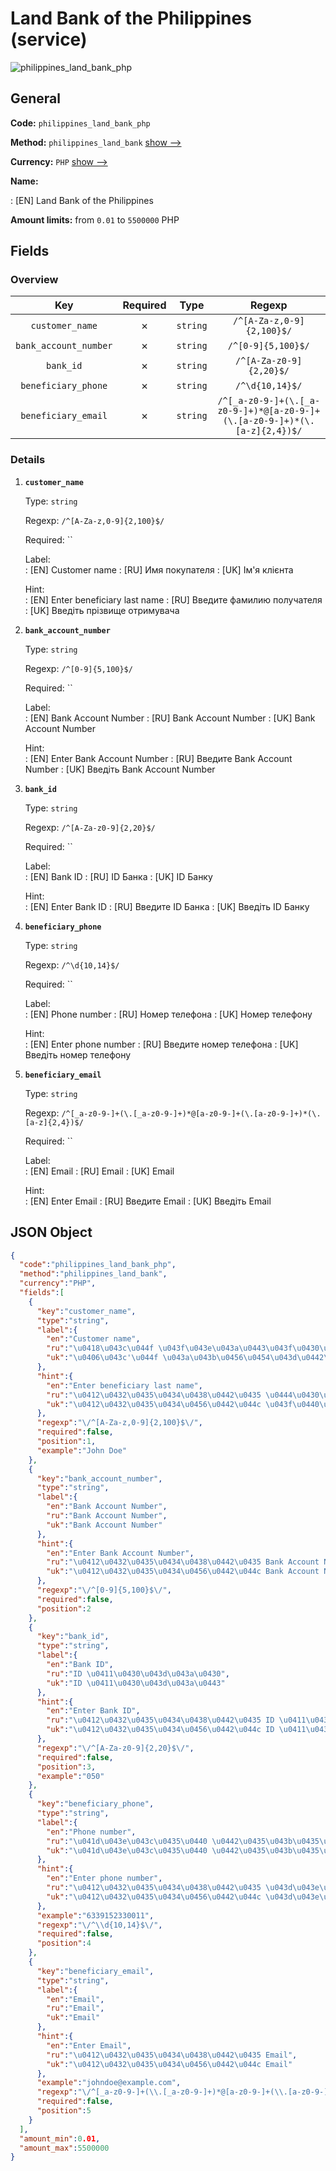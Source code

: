 
# Land Bank of the Philippines (service) 
![philippines_land_bank_php](https://static.openfintech.io/payout_methods/philippines_land_bank_php/logo.svg?w=400&c=v0.59.26#w24)  

## General 
 
**Code:** `philippines_land_bank_php` 
 
**Method:** `philippines_land_bank` [show -->](/payout-methods/philippines_land_bank/) 
 
**Currency:** `PHP` [show -->](/currencies/PHP/) 
 
**Name:** 
 
:	[EN] Land Bank of the Philippines 
 
**Amount limits:** from `0.01` to `5500000` PHP 

## Fields 

### Overview 

|Key|Required|Type|Regexp| 
|:---:|:---:|:---:|:---:| 
|`customer_name`|✗|`string`|`/^[A-Za-z,0-9]{2,100}$/`| 
|`bank_account_number`|✗|`string`|`/^[0-9]{5,100}$/`| 
|`bank_id`|✗|`string`|`/^[A-Za-z0-9]{2,20}$/`| 
|`beneficiary_phone`|✗|`string`|`/^\d{10,14}$/`| 
|`beneficiary_email`|✗|`string`|`/^[_a-z0-9-]+(\.[_a-z0-9-]+)*@[a-z0-9-]+(\.[a-z0-9-]+)*(\.[a-z]{2,4})$/`| 
 

### Details 
 
1. **`customer_name`** 
 
	Type: `string` 
 
	Regexp: `/^[A-Za-z,0-9]{2,100}$/` 
 
	Required: `` 
 
	Label:  
	: [EN] Customer name 
	: [RU] Имя покупателя 
	: [UK] Ім'я клієнта 
 
	Hint:  
	: [EN] Enter beneficiary last name 
	: [RU] Введите фамилию получателя 
	: [UK] Введіть прізвище отримувача 
 
2. **`bank_account_number`** 
 
	Type: `string` 
 
	Regexp: `/^[0-9]{5,100}$/` 
 
	Required: `` 
 
	Label:  
	: [EN] Bank Account Number 
	: [RU] Bank Account Number 
	: [UK] Bank Account Number 
 
	Hint:  
	: [EN] Enter Bank Account Number 
	: [RU] Введите Bank Account Number 
	: [UK] Введіть Bank Account Number 
 
3. **`bank_id`** 
 
	Type: `string` 
 
	Regexp: `/^[A-Za-z0-9]{2,20}$/` 
 
	Required: `` 
 
	Label:  
	: [EN] Bank ID 
	: [RU] ID Банка 
	: [UK] ID Банку 
 
	Hint:  
	: [EN] Enter Bank ID 
	: [RU] Введите ID Банка 
	: [UK] Введіть ID Банку 
 
4. **`beneficiary_phone`** 
 
	Type: `string` 
 
	Regexp: `/^\d{10,14}$/` 
 
	Required: `` 
 
	Label:  
	: [EN] Phone number 
	: [RU] Номер телефона 
	: [UK] Номер телефону 
 
	Hint:  
	: [EN] Enter phone number 
	: [RU] Введите номер телефона 
	: [UK] Введіть номер телефону 
 
5. **`beneficiary_email`** 
 
	Type: `string` 
 
	Regexp: `/^[_a-z0-9-]+(\.[_a-z0-9-]+)*@[a-z0-9-]+(\.[a-z0-9-]+)*(\.[a-z]{2,4})$/` 
 
	Required: `` 
 
	Label:  
	: [EN] Email 
	: [RU] Email 
	: [UK] Email 
 
	Hint:  
	: [EN] Enter Email 
	: [RU] Введите Email 
	: [UK] Введіть Email 
 

## JSON Object 

```json
{
  "code":"philippines_land_bank_php",
  "method":"philippines_land_bank",
  "currency":"PHP",
  "fields":[
    {
      "key":"customer_name",
      "type":"string",
      "label":{
        "en":"Customer name",
        "ru":"\u0418\u043c\u044f \u043f\u043e\u043a\u0443\u043f\u0430\u0442\u0435\u043b\u044f",
        "uk":"\u0406\u043c'\u044f \u043a\u043b\u0456\u0454\u043d\u0442\u0430"
      },
      "hint":{
        "en":"Enter beneficiary last name",
        "ru":"\u0412\u0432\u0435\u0434\u0438\u0442\u0435 \u0444\u0430\u043c\u0438\u043b\u0438\u044e \u043f\u043e\u043b\u0443\u0447\u0430\u0442\u0435\u043b\u044f",
        "uk":"\u0412\u0432\u0435\u0434\u0456\u0442\u044c \u043f\u0440\u0456\u0437\u0432\u0438\u0449\u0435 \u043e\u0442\u0440\u0438\u043c\u0443\u0432\u0430\u0447\u0430"
      },
      "regexp":"\/^[A-Za-z,0-9]{2,100}$\/",
      "required":false,
      "position":1,
      "example":"John Doe"
    },
    {
      "key":"bank_account_number",
      "type":"string",
      "label":{
        "en":"Bank Account Number",
        "ru":"Bank Account Number",
        "uk":"Bank Account Number"
      },
      "hint":{
        "en":"Enter Bank Account Number",
        "ru":"\u0412\u0432\u0435\u0434\u0438\u0442\u0435 Bank Account Number",
        "uk":"\u0412\u0432\u0435\u0434\u0456\u0442\u044c Bank Account Number"
      },
      "regexp":"\/^[0-9]{5,100}$\/",
      "required":false,
      "position":2
    },
    {
      "key":"bank_id",
      "type":"string",
      "label":{
        "en":"Bank ID",
        "ru":"ID \u0411\u0430\u043d\u043a\u0430",
        "uk":"ID \u0411\u0430\u043d\u043a\u0443"
      },
      "hint":{
        "en":"Enter Bank ID",
        "ru":"\u0412\u0432\u0435\u0434\u0438\u0442\u0435 ID \u0411\u0430\u043d\u043a\u0430",
        "uk":"\u0412\u0432\u0435\u0434\u0456\u0442\u044c ID \u0411\u0430\u043d\u043a\u0443"
      },
      "regexp":"\/^[A-Za-z0-9]{2,20}$\/",
      "required":false,
      "position":3,
      "example":"050"
    },
    {
      "key":"beneficiary_phone",
      "type":"string",
      "label":{
        "en":"Phone number",
        "ru":"\u041d\u043e\u043c\u0435\u0440 \u0442\u0435\u043b\u0435\u0444\u043e\u043d\u0430",
        "uk":"\u041d\u043e\u043c\u0435\u0440 \u0442\u0435\u043b\u0435\u0444\u043e\u043d\u0443"
      },
      "hint":{
        "en":"Enter phone number",
        "ru":"\u0412\u0432\u0435\u0434\u0438\u0442\u0435 \u043d\u043e\u043c\u0435\u0440 \u0442\u0435\u043b\u0435\u0444\u043e\u043d\u0430",
        "uk":"\u0412\u0432\u0435\u0434\u0456\u0442\u044c \u043d\u043e\u043c\u0435\u0440 \u0442\u0435\u043b\u0435\u0444\u043e\u043d\u0443"
      },
      "example":"6339152330011",
      "regexp":"\/^\\d{10,14}$\/",
      "required":false,
      "position":4
    },
    {
      "key":"beneficiary_email",
      "type":"string",
      "label":{
        "en":"Email",
        "ru":"Email",
        "uk":"Email"
      },
      "hint":{
        "en":"Enter Email",
        "ru":"\u0412\u0432\u0435\u0434\u0438\u0442\u0435 Email",
        "uk":"\u0412\u0432\u0435\u0434\u0456\u0442\u044c Email"
      },
      "example":"johndoe@example.com",
      "regexp":"\/^[_a-z0-9-]+(\\.[_a-z0-9-]+)*@[a-z0-9-]+(\\.[a-z0-9-]+)*(\\.[a-z]{2,4})$\/",
      "required":false,
      "position":5
    }
  ],
  "amount_min":0.01,
  "amount_max":5500000
}
```  
